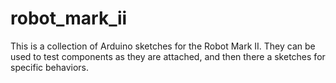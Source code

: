 # robot_mark_ii
This is a collection of Arduino sketches for the Robot Mark II. They can be used to test components as they are attached, and then there a sketches for specific behaviors.
